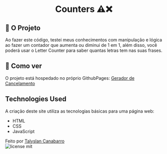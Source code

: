 <h1 align="center"> Counters ⚠️❌</h1>

<!-- <img src="https://github.com/Talyslan/Gerador-de-Cancelamento/assets/78499700/79dc42a1-54ff-421d-be7a-a9fb8cabc11b" alt="Layout no Computador" />
<img src="https://github.com/Talyslan/Gerador-de-Cancelamento/assets/78499700/c56c83f7-6098-43a5-a9b3-26fd7c7ebfc4" alt="Layout no Celular" /> -->


## 🗿 O Projeto

Ao fazer este código, testei meus conhecimentos com manipulação e lógica ao fazer um contador que aumenta ou diminui de 1 em 1, além disso, você poderá usar o Letter Counter para saber quantas letras tem nas suas frases.

## 📌 Como ver

O projeto está hospedado no próprio GithubPages:
[Gerador de Cancelamento](https://talyslan.github.io/Counters/)


## Technologies Used

A criação deste site utiliza as tecnologias básicas para uma página web:

- HTML
- CSS
- JavaScript

Feito por <a href="https://github.com/Talyslan">Talyslan Canabarro</a>
<br/>
<img src="https://img.shields.io/badge/license-MIT-8A2BE2" alt="license mit" />